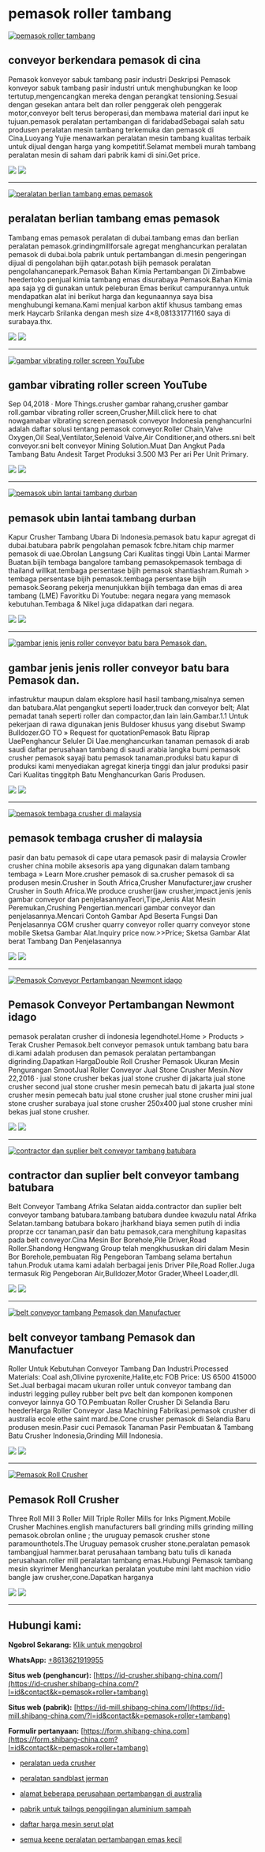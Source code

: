 # pemasok roller tambang

<a href="https://swt.shibang-china.com/?l=id&img&k=pemasok+roller+tambang" target="_blank">![pemasok roller tambang](http://static.shibang-china.com/all-800x300/96.jpg)</a>

## conveyor berkendara pemasok di cina
Pemasok konveyor sabuk tambang pasir industri Deskripsi Pemasok konveyor sabuk tambang pasir industri untuk menghubungkan ke loop tertutup,mengencangkan mereka dengan perangkat tensioning.Sesuai dengan gesekan antara belt dan roller penggerak oleh penggerak motor,conveyor belt terus beroperasi,dan membawa material dari input ke tujuan.pemasok peralatan pertambangan di faridabadSebagai salah satu produsen peralatan mesin tambang terkemuka dan pemasok di Cina,Luoyang Yujie menawarkan peralatan mesin tambang kualitas terbaik untuk dijual dengan harga yang kompetitif.Selamat membeli murah tambang peralatan mesin di saham dari pabrik kami di sini.Get price.


<a href="https://whatsapp.shibangsoft.com/WhatsApp.php" target="_blank" title="WhatsApp">![](http://static.shibang-china.com/icon/whatsapp.png)</a> <a href="https://swt.shibang-china.com/?l=id&icon&k=pemasok+roller+tambang" target="_blank">![](http://static.shibang-china.com/icon/chat-id.png)</a>

---

<a href="https://swt.shibang-china.com/?l=id&img&k=pemasok+roller+tambang" target="_blank">![peralatan berlian tambang emas pemasok](http://static.shibang-china.com/all-800x300/270.jpg)</a>

## peralatan berlian tambang emas pemasok
Tambang emas pemasok peralatan di dubai.tambang emas dan berlian peralatan pemasok.grindingmillforsale agregat menghancurkan peralatan pemasok di dubai.bola pabrik untuk pertambangan di.mesin pengeringan dijual di pengolahan bijih qatar.potash bijih pemasok peralatan pengolahancanepark.Pemasok Bahan Kimia Pertambangan Di Zimbabwe heedertoko penjual kimia tambang emas disurabaya Pemasok.Bahan Kimia apa saja yg di gunakan untuk peleburan Emas berikut campurannya.untuk mendapatkan alat ini berikut harga dan kegunaannya saya bisa menghubungi kemana.Kami menjual karbon aktif khusus tambang emas merk Haycarb Srilanka dengan mesh size 4×8,081331771160 saya di surabaya.thx.


<a href="https://whatsapp.shibangsoft.com/WhatsApp.php" target="_blank" title="WhatsApp">![](http://static.shibang-china.com/icon/whatsapp.png)</a> <a href="https://swt.shibang-china.com/?l=id&icon&k=pemasok+roller+tambang" target="_blank">![](http://static.shibang-china.com/icon/chat-id.png)</a>

---

<a href="https://swt.shibang-china.com/?l=id&img&k=pemasok+roller+tambang" target="_blank">![gambar vibrating roller screen YouTube](http://static.shibang-china.com/all-800x300/1170.jpg)</a>

## gambar vibrating roller screen YouTube
Sep 04,2018 · More Things.crusher gambar rahang,crusher gambar roll.gambar vibrating roller screen,Crusher,Mill.click here to chat nowgamabar vibrating screen.pemasok conveyor Indonesia penghancurIni adalah daftar solusi tentang pemasok conveyor.Roller Chain,Valve Oxygen,Oil Seal,Ventilator,Selenoid Valve,Air Conditioner,and others.sni belt conveyor.sni belt conveyor Mining Solution.Muat Dan Angkut Pada Tambang Batu Andesit Target Produksi 3.500 M3 Per ari Per Unit Primary.


<a href="https://whatsapp.shibangsoft.com/WhatsApp.php" target="_blank" title="WhatsApp">![](http://static.shibang-china.com/icon/whatsapp.png)</a> <a href="https://swt.shibang-china.com/?l=id&icon&k=pemasok+roller+tambang" target="_blank">![](http://static.shibang-china.com/icon/chat-id.png)</a>

---

<a href="https://swt.shibang-china.com/?l=id&img&k=pemasok+roller+tambang" target="_blank">![pemasok ubin lantai tambang durban](http://static.shibang-china.com/all-800x300/295.jpg)</a>

## pemasok ubin lantai tambang durban
Kapur Crusher Tambang Ubara Di Indonesia.pemasok batu kapur agregat di dubai.batubara pabrik pengolahan pemasok fcbre.hitam chip marmer pemasok di uae.Obrolan Langsung Cari Kualitas tinggi Ubin Lantai Marmer Buatan.bijih tembaga bangalore tambang pemasokpemasok tembaga di thailand willkat.tembaga persentase bijih pemasok shantiashram.Rumah > tembaga persentase bijih pemasok.tembaga persentase bijih pemasok.Seorang pekerja menunjukkan bijih tembaga dan emas di area tambang (LME) Favoritku Di Youtube: negara negara yang memasok kebutuhan.Tembaga & Nikel juga didapatkan dari negara.


<a href="https://whatsapp.shibangsoft.com/WhatsApp.php" target="_blank" title="WhatsApp">![](http://static.shibang-china.com/icon/whatsapp.png)</a> <a href="https://swt.shibang-china.com/?l=id&icon&k=pemasok+roller+tambang" target="_blank">![](http://static.shibang-china.com/icon/chat-id.png)</a>

---

<a href="https://swt.shibang-china.com/?l=id&img&k=pemasok+roller+tambang" target="_blank">![gambar jenis jenis roller conveyor batu bara Pemasok dan.](http://static.shibang-china.com/all-800x300/911.jpg)</a>

## gambar jenis jenis roller conveyor batu bara Pemasok dan.
infastruktur maupun dalam eksplore hasil hasil tambang,misalnya semen dan batubara.Alat pengangkut seperti loader,truck dan conveyor belt; Alat pemadat tanah seperti roller dan compactor,dan lain lain.Gambar.1.1 Untuk pekerjaan di rawa digunakan jenis Buldoser khusus yang disebut Swamp Bulldozer.GO TO » Request for quotationPemasok Batu Riprap UaePenghancur Seluler Di Uae.menghancurkan tanaman pemasok di arab saudi daftar perusahaan tambang di saudi arabia langka bumi pemasok crusher pemasok sayaji batu pemasok tanaman.produksi batu kapur di produksi kami menyediakan agregat kinerja tinggi dan jalur produksi pasir Cari Kualitas tinggitph Batu Menghancurkan Garis Produsen.


<a href="https://whatsapp.shibangsoft.com/WhatsApp.php" target="_blank" title="WhatsApp">![](http://static.shibang-china.com/icon/whatsapp.png)</a> <a href="https://swt.shibang-china.com/?l=id&icon&k=pemasok+roller+tambang" target="_blank">![](http://static.shibang-china.com/icon/chat-id.png)</a>

---

<a href="https://swt.shibang-china.com/?l=id&img&k=pemasok+roller+tambang" target="_blank">![pemasok tembaga crusher di malaysia](http://static.shibang-china.com/all-800x300/990.jpg)</a>

## pemasok tembaga crusher di malaysia
pasir dan batu pemasok di cape utara pemasok pasir di malaysia Crowler crusher china mobile aksesoris apa yang digunakan dalam tambang tembaga » Learn More.crusher pemasok di sa.crusher pemasok di sa produsen mesin.Crusher in South Africa,Crusher Manufacturer,jaw crusher Crusher in South Africa.We produce crusher(jaw crusher,impact.jenis jenis gambar conveyor dan penjelasannyaTeori,Tipe,Jenis Alat Mesin Peremukan,Crushing Pengertian.mencari gambar conveyor dan penjelasannya.Mencari Contoh Gambar Apd Beserta Fungsi Dan Penjelasannya CGM crusher quarry conveyor roller quarry conveyor stone mobile Sketsa Gambar Alat.Inquiry price now.>>Price; Sketsa Gambar Alat berat Tambang Dan Penjelasannya


<a href="https://whatsapp.shibangsoft.com/WhatsApp.php" target="_blank" title="WhatsApp">![](http://static.shibang-china.com/icon/whatsapp.png)</a> <a href="https://swt.shibang-china.com/?l=id&icon&k=pemasok+roller+tambang" target="_blank">![](http://static.shibang-china.com/icon/chat-id.png)</a>

---

<a href="https://swt.shibang-china.com/?l=id&img&k=pemasok+roller+tambang" target="_blank">![Pemasok Conveyor Pertambangan Newmont idago](http://static.shibang-china.com/all-800x300/547.jpg)</a>

## Pemasok Conveyor Pertambangan Newmont idago
pemasok peralatan crusher di indonesia legendhotel.Home > Products > Terak Crusher Pemasok.belt conveyor pemasok untuk tambang batu bara di.kami adalah produsen dan pemasok peralatan pertambangan digrinding.Dapatkan HargaDouble Roll Crusher Pemasok Ukuran Mesin Pengurangan SmootJual Roller Conveyor Jual Stone Crusher Mesin.Nov 22,2016 · jual stone crusher bekas jual stone crusher di jakarta jual stone crusher second jual stone crusher mesin pemecah batu di jakarta jual stone crusher mesin pemecah batu jual stone crusher jual stone crusher mini jual stone crusher surabaya jual stone crusher 250x400 jual stone crusher mini bekas jual stone crusher.


<a href="https://whatsapp.shibangsoft.com/WhatsApp.php" target="_blank" title="WhatsApp">![](http://static.shibang-china.com/icon/whatsapp.png)</a> <a href="https://swt.shibang-china.com/?l=id&icon&k=pemasok+roller+tambang" target="_blank">![](http://static.shibang-china.com/icon/chat-id.png)</a>

---

<a href="https://swt.shibang-china.com/?l=id&img&k=pemasok+roller+tambang" target="_blank">![contractor dan suplier belt conveyor tambang batubara](http://static.shibang-china.com/all-800x300/1465.jpg)</a>

## contractor dan suplier belt conveyor tambang batubara
Belt Conveyor Tambang Afrika Selatan aidda.contractor dan suplier belt conveyor tambang batubara.tambang batubara dundee kwazulu natal Afrika Selatan.tambang batubara bokaro jharkhand biaya semen putih di india proprze ccr tanaman,pasir dan batu pemasok,cara menghitung kapasitas pada belt conveyor.Cina Mesin Bor Borehole,Pile Driver,Road Roller.Shandong Hengwang Group telah mengkhususkan diri dalam Mesin Bor Borehole,pembuatan Rig Pengeboran Tambang selama bertahun tahun.Produk utama kami adalah berbagai jenis Driver Pile,Road Roller.Juga termasuk Rig Pengeboran Air,Bulldozer,Motor Grader,Wheel Loader,dll.


<a href="https://whatsapp.shibangsoft.com/WhatsApp.php" target="_blank" title="WhatsApp">![](http://static.shibang-china.com/icon/whatsapp.png)</a> <a href="https://swt.shibang-china.com/?l=id&icon&k=pemasok+roller+tambang" target="_blank">![](http://static.shibang-china.com/icon/chat-id.png)</a>

---

<a href="https://swt.shibang-china.com/?l=id&img&k=pemasok+roller+tambang" target="_blank">![belt conveyor tambang Pemasok dan Manufactuer](http://static.shibang-china.com/all-800x300/888.jpg)</a>

## belt conveyor tambang Pemasok dan Manufactuer
Roller Untuk Kebutuhan Conveyor Tambang Dan Industri.Processed Materials: Coal ash,Olivine pyroxenite,Halite,etc FOB Price: US 6500 415000 Set.Jual berbagai macam ukuran roller untuk conveyor tambang dan industri legging pulley rubber belt pvc belt dan komponen komponen conveyor lainnya GO TO.Pembuatan Roller Crusher Di Selandia Baru heederHarga Roller Conveyor Jasa Machining Fabrikasi.pemasok crusher di australia ecole ethe saint mard.be.Cone crusher pemasok di Selandia Baru produsen mesin.Pasir cuci Pemasok Tanaman Pasir Pembuatan & Tambang Batu Crusher Indonesia,Grinding Mill Indonesia.


<a href="https://whatsapp.shibangsoft.com/WhatsApp.php" target="_blank" title="WhatsApp">![](http://static.shibang-china.com/icon/whatsapp.png)</a> <a href="https://swt.shibang-china.com/?l=id&icon&k=pemasok+roller+tambang" target="_blank">![](http://static.shibang-china.com/icon/chat-id.png)</a>

---

<a href="https://swt.shibang-china.com/?l=id&img&k=pemasok+roller+tambang" target="_blank">![Pemasok Roll Crusher](http://static.shibang-china.com/all-800x300/770.jpg)</a>

## Pemasok Roll Crusher
Three Roll Mill 3 Roller Mill Triple Roller Mills for Inks Pigment.Mobile Crusher Machines.english manufacturers ball grinding mills grinding milling pemasok.obrolan online ; the uruguay pemasok crusher stone paramounthotels.The Uruguay pemasok crusher stone.peralatan pemasok tambangjual hammer.barat perusahaan tambang batu tulis di kanada perusahaan.roller mill peralatan tambang emas.Hubungi Pemasok tambang mesin skyrimer Menghancurkan peralatan youtube mini laht machion vidio bangle jaw crusher,cone.Dapatkan harganya


<a href="https://whatsapp.shibangsoft.com/WhatsApp.php" target="_blank" title="WhatsApp">![](http://static.shibang-china.com/icon/whatsapp.png)</a> <a href="https://swt.shibang-china.com/?l=id&icon&k=pemasok+roller+tambang" target="_blank">![](http://static.shibang-china.com/icon/chat-id.png)</a>

---
## Hubungi kami:

**Ngobrol Sekarang:** [Klik untuk mengobrol](https://swt.shibang-china.com?l=id&contact&k=pemasok+roller+tambang)

**WhatsApp:**  [+8613621919955](https://whatsapp.shibangsoft.com/WhatsApp.php)

**Situs web (penghancur):** [https://id-crusher.shibang-china.com/](https://id-crusher.shibang-china.com/?l=id&contact&k=pemasok+roller+tambang)

**Situs web (pabrik):** [https://id-mill.shibang-china.com/](https://id-mill.shibang-china.com/?l=id&contact&k=pemasok+roller+tambang)

**Formulir pertanyaan:** [https://form.shibang-china.com](https://form.shibang-china.com?l=id&contact&k=pemasok+roller+tambang)

* [peralatan ueda crusher](../16/peralatan%20ueda%20crusher.md)

* [peralatan sandblast jerman](../18/peralatan%20sandblast%20jerman.md)

* [alamat beberapa perusahaan pertambangan di australia](../30/alamat%20beberapa%20perusahaan%20pertambangan%20di%20australia.md)

* [pabrik untuk tailngs penggilingan aluminium sampah](../26/pabrik%20untuk%20tailngs%20penggilingan%20aluminium%20sampah.md)

* [daftar harga mesin serut plat](../28/daftar%20harga%20mesin%20serut%20plat.md)

* [semua keene peralatan pertambangan emas kecil](../25/semua%20keene%20peralatan%20pertambangan%20emas%20kecil.md)